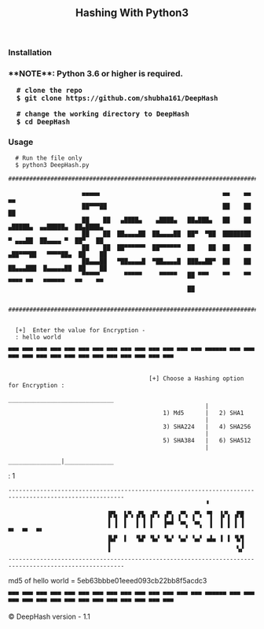 <h2 align="center"> Hashing With Python3 </h2>
<br>
<h3>Installation<h3>
  **NOTE**: Python 3.6 or higher is required.
    
      # clone the repo
      $ git clone https://github.com/shubha161/DeepHash
      
      # change the working directory to DeepHash
      $ cd DeepHash
      
<h3> Usage </h3>
      
      # Run the file only 
      $ python3 DeepHash.py
              ################################################################################################################
                                                                                        
                         ▄▄▄▄▄                                   ▄▄    ▄▄                      ▄▄       
                         ██▀▀▀██                                 ██    ██                      ██       
                         ██    ██   ▄████▄    ▄████▄   ██▄███▄   ██    ██   ▄█████▄  ▄▄█████▄  ██▄████▄ 
                         ██    ██  ██▄▄▄▄██  ██▄▄▄▄██  ██▀  ▀██  ████████   ▀ ▄▄▄██  ██▄▄▄▄ ▀  ██▀   ██ 
                         ██    ██  ██▀▀▀▀▀▀  ██▀▀▀▀▀▀  ██    ██  ██    ██  ▄██▀▀▀██   ▀▀▀▀██▄  ██    ██ 
                         ██▄▄▄██   ▀██▄▄▄▄█  ▀██▄▄▄▄█  ███▄▄██▀  ██    ██  ██▄▄▄███  █▄▄▄▄▄██  ██    ██ 
                         ▀▀▀▀▀       ▀▀▀▀▀     ▀▀▀▀▀   ██ ▀▀▀    ▀▀    ▀▀   ▀▀▀▀ ▀▀   ▀▀▀▀▀▀   ▀▀    ▀▀ 
                                                       ██                                               

            ################################################################################################################
        
        
      [+]  Enter the value for Encryption - 
      : hello world
                                                                          
    ▀▀▀ ▀▀▀ ▀▀▀ ▀▀▀ ▀▀▀ ▀▀▀ ▀▀▀ ▀▀▀ ▀▀▀ ▀▀▀ ▀▀▀ ▀▀▀ ▀▀▀ ▀▀▀ ▀▀▀▀▀▀ ▀▀▀ ▀▀▀ ▀▀▀ ▀▀▀ ▀▀▀ ▀▀▀ ▀▀▀ ▀▀▀ ▀▀▀ ▀▀▀ ▀▀▀ ▀▀▀ ▀▀▀ ▀▀▀  
    

                                            [+] Choose a Hashing option for Encryption :
                                             ______________________________
                                                            |
                                                1) Md5      |   2) SHA1
                                                            |
                                                3) SHA224   |   4) SHA256
                                                            |
                                                5) SHA384   |   6) SHA512
                                                            |
                                             _______________|______________

                
 : 1

    -------------------------------------------------------------------------------------------------------
                                                            ▝                          
                                ▗▄▖  ▖▄  ▄▖  ▄▖  ▄▖  ▄▖  ▄▖ ▗▄  ▗▗▖  ▄▄                 
                                ▐▘▜  ▛ ▘▐▘▜ ▐▘▝ ▐▘▐ ▐ ▝ ▐ ▝  ▐  ▐▘▐ ▐▘▜                 
                                ▐ ▐  ▌  ▐ ▐ ▐   ▐▀▀  ▀▚  ▀▚  ▐  ▐ ▐ ▐ ▐      ▀▘  ▀▘  ▀▘ 
                                ▐▙▛  ▌  ▝▙▛ ▝▙▞ ▝▙▞ ▝▄▞ ▝▄▞ ▗▟▄ ▐ ▐ ▝▙▜                 
                                ▐                                    ▖▐                 
                                ▝                                    ▝▘   
    -------------------------------------------------------------------------------------------------------

    
md5 of hello world = 5eb63bbbe01eeed093cb22bb8f5acdc3
                                                                          
    ▀▀▀ ▀▀▀ ▀▀▀ ▀▀▀ ▀▀▀ ▀▀▀ ▀▀▀ ▀▀▀ ▀▀▀ ▀▀▀ ▀▀▀ ▀▀▀ ▀▀▀ ▀▀▀ ▀▀▀▀▀▀ ▀▀▀ ▀▀▀ ▀▀▀ ▀▀▀ ▀▀▀ ▀▀▀ ▀▀▀ ▀▀▀ ▀▀▀ ▀▀▀ ▀▀▀ ▀▀▀ ▀▀▀ ▀▀▀ 
    

© DeepHash
version - 1.1
